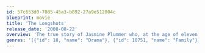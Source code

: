 ```yaml
---
id: 57c653d0-7085-45a3-b892-27a9e512804c
blueprint: movie
title: 'The Longshots'
release_date: '2008-08-22'
overview: 'The true story of Jasmine Plummer who, at the age of eleven, became the first female to play in Pop Warner football tournament in its 56-year history.'
genres: '[{"id": 18, "name": "Drama"}, {"id": 10751, "name": "Family"}]'
---
```


